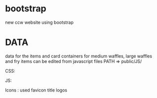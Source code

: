 # bootstrap
new ccw website using bootstrap


# DATA
data for the items and card containers for medium waffles, large waffles and fry items can be edited from javascript files
PATH => public/JS/



<!-- links: CDN  -->

CSS: 
<!-- link for font awesome icons /small logos -->
<link rel="stylesheet" href="https://cdnjs.cloudflare.com/ajax/libs/font-awesome/6.5.1/css/brands.min.css" integrity="sha512-8RxmFOVaKQe/xtg6lbscU9DU0IRhURWEuiI0tXevv+lXbAHfkpamD4VKFQRto9WgfOJDwOZ74c/s9Yesv3VvIQ==" crossorigin="anonymous" referrerpolicy="no-referrer" />




JS:

<!-- bootstrap css for carousel and toggle and dropdown functionality  -->
<script
      src="https://cdn.jsdelivr.net/npm/@popperjs/core@2.11.8/dist/umd/popper.min.js"
      integrity="sha384-I7E8VVD/ismYTF4hNIPjVp/Zjvgyol6VFvRkX/vR+Vc4jQkC+hVqc2pM8ODewa9r"
      crossorigin="anonymous"
    ></script>

<script
      src="https://cdn.jsdelivr.net/npm/bootstrap@5.3.2/dist/js/bootstrap.min.js"
      integrity="sha384-BBtl+eGJRgqQAUMxJ7pMwbEyER4l1g+O15P+16Ep7Q9Q+zqX6gSbd85u4mG4QzX+"
      crossorigin="anonymous"
    ></script>


Icons : used favicon title logos
